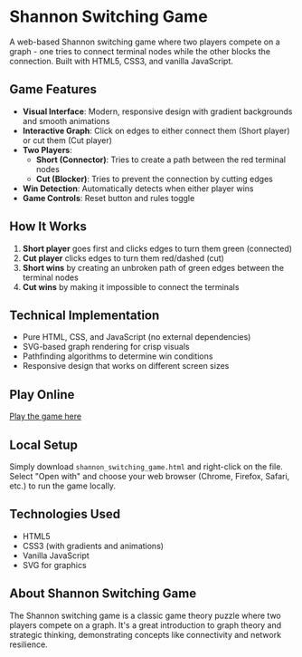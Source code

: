 # Shannon Switching Game

A web-based Shannon switching game where two players compete on a graph - one tries to connect terminal nodes while the other blocks the connection. Built with HTML5, CSS3, and vanilla JavaScript.

## Game Features

- **Visual Interface**: Modern, responsive design with gradient backgrounds and smooth animations
- **Interactive Graph**: Click on edges to either connect them (Short player) or cut them (Cut player)
- **Two Players**:
  - **Short (Connector)**: Tries to create a path between the red terminal nodes
  - **Cut (Blocker)**: Tries to prevent the connection by cutting edges
- **Win Detection**: Automatically detects when either player wins
- **Game Controls**: Reset button and rules toggle

## How It Works

1. **Short player** goes first and clicks edges to turn them green (connected)
2. **Cut player** clicks edges to turn them red/dashed (cut)
3. **Short wins** by creating an unbroken path of green edges between the terminal nodes
4. **Cut wins** by making it impossible to connect the terminals

## Technical Implementation

- Pure HTML, CSS, and JavaScript (no external dependencies)
- SVG-based graph rendering for crisp visuals
- Pathfinding algorithms to determine win conditions
- Responsive design that works on different screen sizes

## Play Online

[Play the game here](https://BoyuShen2004.github.io/shannon-switching-game/shannon_switching_game.html)

## Local Setup

Simply download `shannon_switching_game.html` and right-click on the file. Select "Open with" and choose your web browser (Chrome, Firefox, Safari, etc.) to run the game locally.

## Technologies Used

- HTML5
- CSS3 (with gradients and animations)
- Vanilla JavaScript
- SVG for graphics

## About Shannon Switching Game

The Shannon switching game is a classic game theory puzzle where two players compete on a graph. It's a great introduction to graph theory and strategic thinking, demonstrating concepts like connectivity and network resilience.
